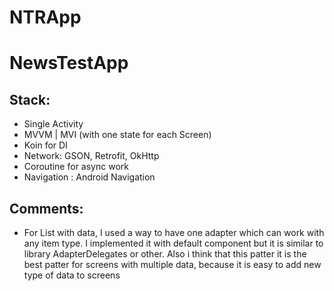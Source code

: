# NTRApp

# NewsTestApp

## Stack:
- Single Activity
- MVVM | MVI (with one state for each Screen)
- Koin for DI
- Network: GSON, Retrofit, OkHttp
- Coroutine for async work
- Navigation : Android Navigation

## Comments:
- For List with data, I used a way to have one adapter which can work with any item type. I implemented it with default component but it is similar to library AdapterDelegates or other.
Also i think that this patter it is the best patter for screens with multiple data, because it is easy to add new type of data to screens

